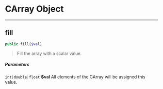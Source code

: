 # CArray Object

---

## fill
```php
public fill($val)
```
> Fill the array with a scalar value.
>
##### Parameters

`int|double|float` **$val** All elements of the CArray will be assigned this value.